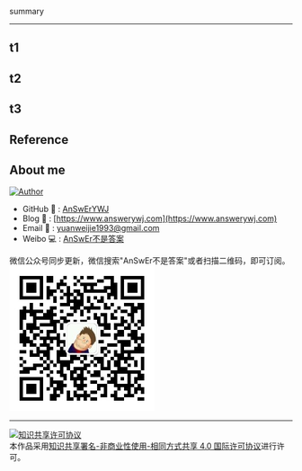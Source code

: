 summary

------
<!--more-->

## t1
## t2
## t3

## Reference

## About me
<a href="#"><img src="https://img.shields.io/badge/Author-AnSwErYWJ-blue" alt="Author"></a>
- GitHub :floppy_disk: : [AnSwErYWJ](https://github.com/AnSwErYWJ)
- Blog :pencil: : [https://www.answerywj.com](https://www.answerywj.com) 
- Email :email: : [yuanweijie1993@gmail.com](https://mail.google.com)
- Weibo :computer: : [AnSwEr不是答案](https://weibo.com/1783591593)

微信公众号同步更新，微信搜索"AnSwEr不是答案"或者扫描二维码，即可订阅。  
![AnSwEr不是答案](https://github.com/AnSwErYWJ/DogFood/blob/master/Template/wechat_public_qdode.png)

------
<a rel="license" href="http://creativecommons.org/licenses/by-nc-sa/4.0/"><img alt="知识共享许可协议" style="border-width:0" src="https://i.creativecommons.org/l/by-nc-sa/4.0/88x31.png" /></a><br />本作品采用<a rel="license" href="http://creativecommons.org/licenses/by-nc-sa/4.0/">知识共享署名-非商业性使用-相同方式共享 4.0 国际许可协议</a>进行许可。
